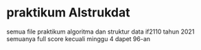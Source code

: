 # praktikum Alstrukdat
semua file praktikum algoritma dan struktur data if2110 tahun 2021
semuanya full score kecuali minggu 4 dapet 96-an
